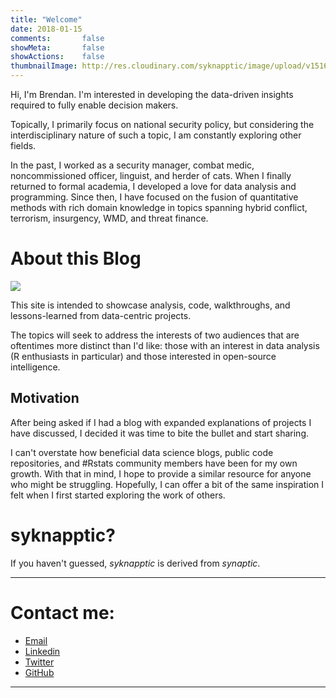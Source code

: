 ```yaml
---
title: "Welcome"
date: 2018-01-15
comments:       false
showMeta:       false
showActions:    false
thumbnailImage: http://res.cloudinary.com/syknapptic/image/upload/v1516468904/logo_rd5ifq.png
---
```


<style>
    body .main-container {
        max-width: 700px;
    }
</style>

Hi, I'm Brendan. I'm interested in developing the data-driven insights required to fully enable decision makers.

Topically, I primarily focus on national security policy, but considering the interdisciplinary nature of such a topic, I am constantly exploring other fields.

In the past, I worked as a security manager, combat medic, noncommissioned officer, linguist, and herder of cats. When I finally returned to formal academia, I developed a love for data analysis and programming. Since then, I have focused on the fusion of quantitative methods with rich domain knowledge in topics spanning hybrid conflict, terrorism, insurgency, WMD, and threat finance.

# About this Blog

![](http://res.cloudinary.com/syknapptic/image/upload/v1516468904/logo_rd5ifq.png)

This site is intended to showcase analysis, code, walkthroughs, and lessons-learned from data-centric projects.

The topics will seek to address the interests of two audiences that are oftentimes more distinct than I'd like: those with an interest in data analysis (R enthusiasts in particular) and those interested in open-source intelligence. 

## Motivation

After being asked if I had a blog with expanded explanations of projects I have discussed, I decided it was time to bite the bullet and start sharing.

I can't overstate how beneficial data science blogs, public code repositories, and #Rstats community members have been for my own growth. With that in mind, I hope to provide a similar resource for anyone who might be struggling. Hopefully, I can offer a bit of the same inspiration I felt when I first started exploring the work of others.

# syknapptic?

If you haven't guessed, _syknapptic_ is derived from _synaptic_.

---

# Contact me:
- [Email](mailto:syknapptic@gmail.com)
- [Linkedin](https://www.linkedin.com/in/knappbrendan/)
- [Twitter](http://twitter.com/syknapptic)
- [GitHub](https://github.com/syknapptic)

-----